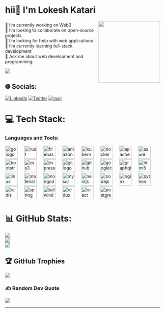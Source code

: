 # hii👋 I'm Lokesh Katari 
<img align="right" height="200" src="https://user-images.githubusercontent.com/74038190/225813708-98b745f2-7d22-48cf-9150-083f1b00d6c9.gif"  />

###

<div align="left">
 🔭 I’m currently working on Web3 <br>
👯 I’m looking to collaborate on open-source projects<br>
🤝 I’m looking for help with web applications<br>
🌱 I’m currently learning full-stack development<br>
💬 Ask me about web development and programming<br>

</div>
<div>
  

[![](https://visitcount.itsvg.in/api?id=lokesh-katari&icon=2&color=8)](https://visitcount.itsvg.in)
</div>


## 🌐 Socials:

[![LinkedIn](https://raw.githubusercontent.com/maurodesouza/profile-readme-generator/master/src/assets/icons/social/linkedin/default.svg)](https://www.linkedin.com/in/lokesh-katari/) 
[![Twitter](https://raw.githubusercontent.com/maurodesouza/profile-readme-generator/master/src/assets/icons/social/twitter/default.svg)](twitter.com/lokeshkatari921)
[![mail](https://raw.githubusercontent.com/maurodesouza/profile-readme-generator/master/src/assets/icons/social/microsoft-outlook/default.svg)](mailto:lokeshkatari921@outlook.com)

# 💻 Tech Stack:
<h3 align="left">Languages and Tools:</h3>
<div align="left">
  <img src="https://cdn.jsdelivr.net/gh/devicons/devicon/icons/go/go-original-wordmark.svg" height="41" alt="go logo"  />
  <img width="13" />
  <img src="https://skillicons.dev/icons?i=rust" height="41" alt="rust logo"  />
  <img width="13" />
  <img src="https://cdn.jsdelivr.net/gh/devicons/devicon/icons/firebase/firebase-plain-wordmark.svg" height="41" alt="firebase logo"  />
  <img width="13" />
  <img src="https://skillicons.dev/icons?i=aws" height="41" alt="amazonwebservices logo"  />
  <img width="13" />
  <img src="https://cdn.jsdelivr.net/gh/devicons/devicon/icons/kubernetes/kubernetes-plain.svg" height="41" alt="kubernetes logo"  />
  <img width="13" />
  <img src="https://cdn.jsdelivr.net/gh/devicons/devicon/icons/docker/docker-plain-wordmark.svg" height="41" alt="docker logo"  />
  <img width="13" />
  <img src="https://skillicons.dev/icons?i=kafka" height="41" alt="apachekafka logo"  />
  <img width="13" />
  <img src="https://cdn.jsdelivr.net/gh/devicons/devicon/icons/azure/azure-original.svg" height="41" alt="azure logo"  />
  <img width="13" />
  <img src="https://cdn.jsdelivr.net/gh/devicons/devicon/icons/bootstrap/bootstrap-original.svg" height="41" alt="bootstrap logo"  />
  <img width="13" />
  <img src="https://cdn.jsdelivr.net/gh/devicons/devicon/icons/css3/css3-original.svg" height="41" alt="css3 logo"  />
  <img width="13" />
  <img src="https://skillicons.dev/icons?i=express" height="41" alt="express logo"  />
  <img width="13" />
  <img src="https://cdn.jsdelivr.net/gh/devicons/devicon/icons/git/git-original.svg" height="41" alt="git logo"  />
  <img width="13" />
  <img src="https://skillicons.dev/icons?i=github" height="41" alt="github logo"  />
  <img width="13" />
  <img src="https://cdn.jsdelivr.net/gh/devicons/devicon/icons/googlecloud/googlecloud-original.svg" height="41" alt="googlecloud logo"  />
  <img width="13" />
  <img src="https://cdn.jsdelivr.net/gh/devicons/devicon/icons/graphql/graphql-plain.svg" height="41" alt="graphql logo"  />
  <img width="13" />
  <img src="https://cdn.jsdelivr.net/gh/devicons/devicon/icons/html5/html5-original.svg" height="41" alt="html5 logo"  />
  <img width="13" />
  <img src="https://cdn.jsdelivr.net/gh/devicons/devicon/icons/linux/linux-original.svg" height="41" alt="linux logo"  />
  <img width="13" />
  <img src="https://cdn.jsdelivr.net/gh/devicons/devicon/icons/materialui/materialui-original.svg" height="41" alt="materialui logo"  />
  <img width="13" />
  <img src="https://cdn.jsdelivr.net/gh/devicons/devicon/icons/mongodb/mongodb-original.svg" height="41" alt="mongodb logo"  />
  <img width="13" />
  <img src="https://cdn.jsdelivr.net/gh/devicons/devicon/icons/mysql/mysql-original.svg" height="41" alt="mysql logo"  />
  <img width="13" />
  <img src="https://cdn.jsdelivr.net/gh/devicons/devicon/icons/nextjs/nextjs-original.svg" height="41" alt="nextjs logo"  />
  <img width="13" />
  <img src="https://cdn.jsdelivr.net/gh/devicons/devicon/icons/nodejs/nodejs-original.svg" height="41" alt="nodejs logo"  />
  <img width="13" />
  <img src="https://cdn.jsdelivr.net/gh/devicons/devicon/icons/nginx/nginx-original.svg" height="41" alt="nginx logo"  />
  <img width="13" />
  <img src="https://cdn.jsdelivr.net/gh/devicons/devicon/icons/python/python-original.svg" height="41" alt="python logo"  />
  <img width="13" />
  <img src="https://cdn.jsdelivr.net/gh/devicons/devicon/icons/redis/redis-original.svg" height="41" alt="redis logo"  />
  <img width="13" />
  <img src="https://cdn.jsdelivr.net/gh/devicons/devicon/icons/spring/spring-original.svg" height="41" alt="spring logo"  />
  <img width="13" />
  <img src="https://skillicons.dev/icons?i=tailwind" height="41" alt="tailwindcss logo"  />
  <img width="13" />
  <img src="https://cdn.jsdelivr.net/gh/devicons/devicon/icons/redux/redux-original.svg" height="41" alt="redux logo"  />
  <img width="13" />
  <img src="https://cdn.jsdelivr.net/gh/devicons/devicon/icons/react/react-original.svg" height="41" alt="react logo"  />
  <img width="13" />
  <img src="https://cdn.jsdelivr.net/gh/devicons/devicon/icons/postgresql/postgresql-original.svg" height="41" alt="postgresql logo"  />
</div>


# 📊 GitHub Stats:
![](https://github-readme-stats.vercel.app/api?username=lokesh-katari&theme=radical&hide_border=true&include_all_commits=true&count_private=true)<br/>
![](https://github-readme-streak-stats.herokuapp.com/?user=lokesh-katari&theme=radical&hide_border=true)<br/>
![](https://github-readme-stats.vercel.app/api/top-langs/?username=lokesh-katari&theme=radical&hide_border=true&include_all_commits=true&count_private=true&layout=compact)

## 🏆 GitHub Trophies
![](https://github-profile-trophy.vercel.app/?username=lokesh-katari&theme=radical&no-frame=true&no-bg=true&margin-w=4)

### ✍️ Random Dev Quote
![](https://quotes-github-readme.vercel.app/api?type=horizontal&theme=radical)

---

<!-- Proudly created with GPRM ( https://gprm.itsvg.in ) -->
